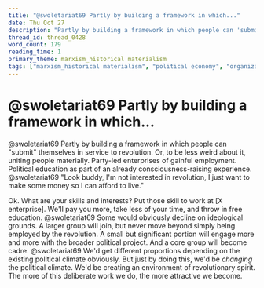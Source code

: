 ```yaml
---
title: "@swoletariat69 Partly by building a framework in which..."
date: Thu Oct 27
description: "Partly by building a framework in which people can 'submit' themselves in service to revolution. Or, to be less weird about it, uniting people materially."
thread_id: thread_0428
word_count: 179
reading_time: 1
primary_theme: marxism_historical materialism
tags: ["marxism_historical materialism", "political economy", "organizational theory"]
---
```


# @swoletariat69 Partly by building a framework in which...

@swoletariat69 Partly by building a framework in which people can "submit" themselves in service to revolution. Or, to be less weird about it, uniting people materially. Party-led enterprises of gainful employment. Political education as part of an already consciousness-raising experience. @swoletariat69 "Look buddy, I'm not interested in revolution, I just want to make some money so I can afford to live."

Ok. What are your skills and interests? Put those skill to work at [X enterprise]. We'll pay you more, take less of your time, and throw in free education. @swoletariat69 Some would obviously decline on ideological grounds. A larger group will join, but never move beyond simply being employed by the revolution. A small but significant portion will engage more and more with the broader political project. And a core group will become cadre. @swoletariat69 We'd get different proportions depending on the existing political climate obviously. But just by doing this, we'd be *changing* the political climate. We'd be creating an environment of revolutionary spirit. The more of this deliberate work we do, the more attractive we become.